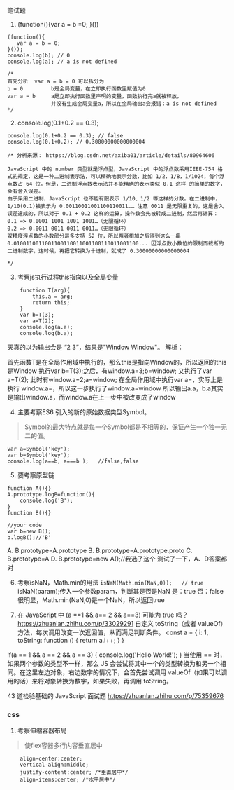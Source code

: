 笔试题


1. (function(){var a = b =0; }())
```
(function(){
   var a = b = 0;
}());
console.log(b); // 0
console.log(a); // a is not defined 

/*
首先分析  var a = b = 0 可以拆分为 
b = 0         b是全局变量，在立即执行函数里赋值为0
var a = b     a是立即执行函数里声明的变量，函数执行完a就被释放，
              并没有生成全局变量a，所以在全局输出a会报错：a is not defined
*/

```

2. console.log(0.1+0.2 == 0.3);
```
console.log(0.1+0.2 == 0.3); // false
console.log(0.1+0.2); // 0.30000000000000004

/* 分析来源： https://blog.csdn.net/axiba01/article/details/80964606

JavaScript 中的 number 类型就是浮点型，JavaScript 中的浮点数采用IEEE-754 格式的规定，这是一种二进制表示法，可以精确地表示分数，比如 1/2，1/8，1/1024，每个浮点数占 64 位。但是，二进制浮点数表示法并不能精确的表示类似 0.1 这样 的简单的数字，会有舍入误差。
由于采用二进制，JavaScript 也不能有限表示 1/10、1/2 等这样的分数。在二进制中，1/10(0.1)被表示为 0.00110011001100110011…… 注意 0011 是无限重复的，这是舍入误差造成的，所以对于 0.1 + 0.2 这样的运算，操作数会先被转成二进制，然后再计算：
0.1 => 0.0001 1001 1001 1001…（无限循环）
0.2 => 0.0011 0011 0011 0011…（无限循环）
双精度浮点数的小数部分最多支持 52 位，所以两者相加之后得到这么一串 0.0100110011001100110011001100110011001100... 因浮点数小数位的限制而截断的二进制数字，这时候，再把它转换为十进制，就成了 0.30000000000000004

*/
```

3. 考察js执行过程this指向以及全局变量

```
	function T(arg){
	    this.a = arg;
	    return this;
	}
	var b=T(3);
	var a=T(2);
	console.log(a.a);
	console.log(b.a);
```

天真的以为输出会是 “2 3”，结果是"Window Window"。
解析：

首先函数T是在全局作用域中执行的，那么this是指向Window的，所以返回的this是Window
执行var b=T(3);之后，有window.a=3;b=window;
又执行了var a=T(2); 此时有window.a=2;a=window; 在全局作用域中执行var a=，实际上是执行 window.a=，所以这一步执行了window.a=window
所以输出a.a，b.a其实是输出window.a，而window.a在上一步中被改变成了window

4. 主要考察ES6 引入的新的原始数据类型Symbol。
> Symbol的最大特点就是每一个Symbol都是不相等的，保证产生一个独一无二的值。
```
var a=Symbol('key');
var b=Symbol('key');
console.log(a==b, a===b );   //false,false

```

5. 要考察原型链

```
function A(){}
A.prototype.logB=function(){
	console.log('B');
}
function B(){}

//your code
var b=new B();
b.logB();//'B'

```
A. B.prototype=A.prototype
B. B.prototype=A.prototype.proto
C. B.prototype=A
D. B.prototype=new A();//我选了这个
测试了一下，A、D答案都对

6. 考察isNaN，Math.min的用法
`isNaN(Math.min(NaN,0));   // true`
isNaN(param);传入一个参数param，判断其是否是NaN
是：true
否：false
很明显，Math.min(NaN,0)是一个NaN，所以返回true

7. 在 JavaScript 中 (a ==1 && a== 2 && a==3) 可能为 true 吗？
https://zhuanlan.zhihu.com/p/33029291
自定义 toString（或者 valueOf）方法，每次调用改变一次返回值，从而满足判断条件。
const a = {
  i: 1,
  toString: function () {
    return a.i++;
  }
}

if(a == 1 && a == 2 && a == 3) {
  console.log('Hello World!');
}
当使用 == 时，如果两个参数的类型不一样，那么 JS 会尝试将其中一个的类型转换为和另一个相同。在这里左边对象，右边数字的情况下，会首先尝试调用 valueOf（如果可以调用的话）来将对象转换为数字，如果失败，再调用 toString。

43 道检验基础的 JavaScript 面试题
https://zhuanlan.zhihu.com/p/75359676

### css
1. 考察伸缩容器布局
> 使flex容器多行内容垂直居中
```
    align-center:center;
    vertical-align:middle;
    justify-content:center; /*垂直居中*/
    align-items:center; /*水平居中*/
```

